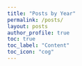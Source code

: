 ```yaml
---
title: "Posts by Year"
permalink: /posts/
layout: posts
author_profile: true
toc: true
toc_label: "Content"
toc_icon: "cog"
---
```

